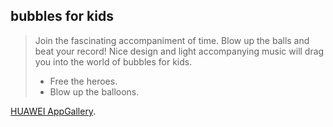 ## bubbles for kids

> Join the fascinating accompaniment of time. Blow up the balls and beat your record!
> Nice design and light accompanying music will drag you into the world of bubbles for kids.
> - Free the heroes.
> - Blow up the balloons.

[HUAWEI AppGallery](https://appgallery.huawei.ru/app/C106828771?source=qrCodeShare&referrer=PCWebAG&callType=SHARE&shareTo=qrcode&shareFrom=appmarket&reportEventLabel=apprankingpage).
